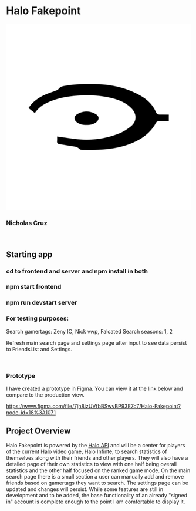# Halo Fakepoint

![Halo logo](https://github.com/Necolanch/Halo-Fakepoint/blob/main/frontend/public/halo.svg)

### Nicholas Cruz

<br>

## Starting app
### cd to frontend and server and npm install in both
### npm start frontend
### npm run devstart server

### For testing purposes:
Search gamertags: Zeny IC, Nick vwp, Falcated
Search seasons: 1, 2

Refresh main search page and settings page after input to see data persist to FriendsList and Settings.

<br>

### Prototype

I have created a prototype in Figma. You can view it at the link below and compare to the production view.

https://www.figma.com/file/7jh8izUVfbBSwvBP93E7c7/Halo-Fakepoint?node-id=18%3A1071

## Project Overview

Halo Fakepoint is powered by the [Halo API](https://autocode.com/halo/) and will be a center for players of the current Halo video game, Halo Infinte, to search statistics of themselves along with their friends and other players. They will also have a detailed page of their own statistics to view with one half being overall statistics and the other half focused on the ranked game mode. On the main search page there is a small section a user can manually add and remove friends based on gamertags they want to search. The settings page can be updated and changes will persist. While some features are still in development and to be added, the base functionality of an already "signed in" account is complete enough to the point I am comfortable to display it. 
